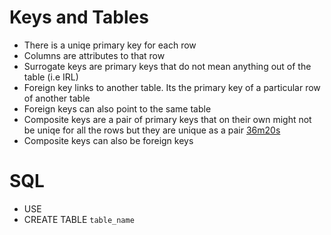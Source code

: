 
# Keys and Tables

  - There is a uniqe primary key for each row
  - Columns are attributes to that row
  - Surrogate keys are primary keys that do not mean
    anything out of the table (i.e IRL)
  - Foreign key links to another table. Its the primary
    key of a particular row of another table
  - Foreign keys can also point to the same table
  - Composite keys are a pair of primary keys that on their
    own might not be uniqe for all the rows but they are
    unique as a pair [36m20s](https://www.youtube.com/watch?v=HXV3zeQKqGY&t=36m20s)
  - Composite keys can also be foreign keys


# SQL
  - USE <db>
  - CREATE TABLE `table_name`  


  
